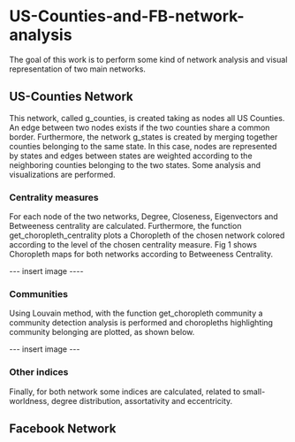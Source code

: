 # US-Counties-and-FB-network-analysis

The goal of this work is to perform some kind of network analysis and visual representation of two main networks. 
## US-Counties Network
This network, called g_counties, is created taking as nodes all US Counties. An edge between two nodes exists if the two counties share a common border.
Furthermore, the network g_states is created by merging together counties belonging to the same state. In this case, nodes are represented by states and edges between states are weighted according to the neighboring counties belonging to the two states. Some analysis and visualizations are performed.
### Centrality measures
For each node of the two networks, Degree, Closeness, Eigenvectors and Betweeness centrality are calculated. Furthermore, the function get_choropleth_centrality plots a Choropleth of the chosen network colored according to the level of the chosen centrality measure. Fig 1 shows Choropleth maps for both networks according to Betweeness Centrality. 

--- insert image ---- 

### Communities
Using Louvain method, with the function get_choropleth community a community detection analysis is performed and choropleths highlighting community belonging are plotted, as shown below. 

--- insert image --- 

### Other indices
Finally, for both network some indices are calculated, related to small-worldness, degree distribution, assortativity and eccentricity. 

## Facebook Network 
